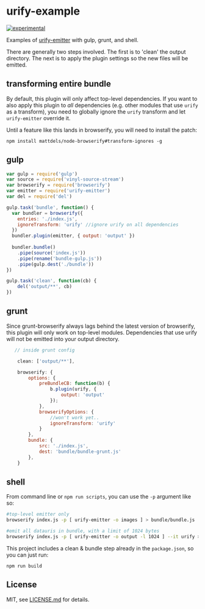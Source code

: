 # urify-example

[![experimental](http://badges.github.io/stability-badges/dist/experimental.svg)](http://github.com/badges/stability-badges)

Examples of [urify-emitter](https://www.npmjs.org/package/urify-emitter) with gulp, grunt, and shell.

There are generally two steps involved. The first is to 'clean' the output directory. The next is to apply the plugin settings so the new files will be emitted.

## transforming entire bundle

By default, this plugin will only affect top-level dependencies. If you want to also apply this plugin to *all* dependencies (e.g. other modules that use `urify` as a transform), you need to globally ignore the `urify` transform and let `urify-emitter` override it.

Until a feature like this lands in browserify, you will need to install the patch:  

```npm install mattdels/node-browserify#transform-ignores -g```

## gulp

```js
var gulp = require('gulp')
var source = require('vinyl-source-stream')
var browserify = require('browserify')
var emitter = require('urify-emitter')
var del = require('del')

gulp.task('bundle', function() {
  var bundler = browserify({
  	entries: './index.js',
  	ignoreTransform: 'urify' //ignore urify on all dependencies
  })
  bundler.plugin(emitter, { output: 'output' })
  
  bundler.bundle()
    .pipe(source('index.js'))
    .pipe(rename('bundle-gulp.js'))
    .pipe(gulp.dest('./bundle'))
})

gulp.task('clean', function(cb) {
	del('output/**', cb)
})
```

## grunt

Since grunt-browserify always lags behind the latest version of browserify, this plugin will only work on top-level modules. Dependencies that use urify will not be emitted into your output directory. 

```js
   // inside grunt config 

    clean: ['output/**'],

    browserify: {
        options: {
            preBundleCB: function(b) {
                b.plugin(urify, {
                    output: 'output'
                });
            },
            browserifyOptions: {
                //won't work yet..
                ignoreTransform: 'urify'
            }
        },
        bundle: {
            src: './index.js',
            dest: 'bundle/bundle-grunt.js'
        },
    }
```

## shell

From command line or `npm run scripts`, you can use the `-p` argument like so:  

```sh
#top-level emitter only
browserify index.js -p [ urify-emitter -o images ] > bundle/bundle.js

#emit all datauris in bundle, with a limit of 1024 bytes
browserify index.js -p [ urify-emitter -o output -l 1024 ] --it urify > bundle/bundle.js 
```

This project includes a clean & bundle step already in the `package.json`, so you can just run:

```npm run build```

## License

MIT, see [LICENSE.md](http://github.com/mattdesl/urify-example/blob/master/LICENSE.md) for details.

